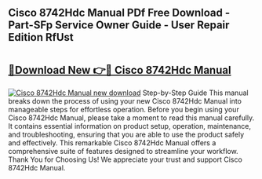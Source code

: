 ## Cisco 8742Hdc Manual PDf Free Download - Part-SFp Service Owner Guide - User Repair Edition RfUst

# <h2><a href="http://bc30788.oget.top/?id=Cisco+8742Hdc+Manual">🔗Download New 👉🔴 Cisco 8742Hdc Manual</a></h2>

[![Cisco 8742Hdc Manual new download](https://i.imgur.com/5g1atiW.png)](http://bc30788.oget.top/?id=Cisco+8742Hdc+Manual)
Step-by-Step Guide This manual breaks down the process of using your new Cisco 8742Hdc Manual into manageable steps for effortless operation. Before you begin using your Cisco 8742Hdc Manual, please take a moment to read this manual carefully. It contains essential information on product setup, operation, maintenance, and troubleshooting, ensuring that you are able to use the product safely and effectively. This remarkable Cisco 8742Hdc Manual offers a comprehensive suite of features designed to streamline your workflow. Thank You for Choosing Us! We appreciate your trust and support Cisco 8742Hdc Manual.
